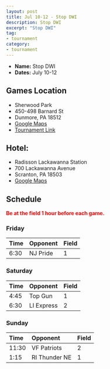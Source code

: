 ```yaml
---
layout: post
title: Jul 10-12 - Stop DWI
description: Stop DWI
excerpt: "Stop DWI"
tag:
- tournament
category:
- tournament
---
```

* **Name:** Stop DWI
* **Dates:** July 10-12

## Games Location
* Sherwood Park
* 450-498 Barnard St
* Dunmore, PA 18512
* [Google Maps](https://goo.gl/maps/JPUg3D4Voixa6qwbA)
* [Tournament Link](https://www.tourneyengine.com/sitevisitor/tournament/2020stopdwitournamentofchampions1/home)

## Hotel:
* Radisson Lackawanna Station
* 700 Lackawanna Avenue
* Scranton, PA 18503
* [Google Maps](https://goo.gl/maps/o4PD4UFPyiM7iWLM9)
  
## Schedule
**<span style="color:red">Be at the field 1 hour before each game.</span>**

### Friday

| Time     | Opponent       | Field |
|:---      |:---            |:---   |
| 6:30      | NJ Pride      |1      |

### Saturday

| Time     | Opponent       | Field |
|:---      |:---            |:---   |
| 4:45     | Top Gun        |1      |
| 6:30     | LI Express     |2      |

### Sunday

| Time | Opponent | Field |
|:---      |:---            |:---  |
| 11:30    | VF Patriots    |2     |
| 1:15     | RI Thunder NE  |1     |

